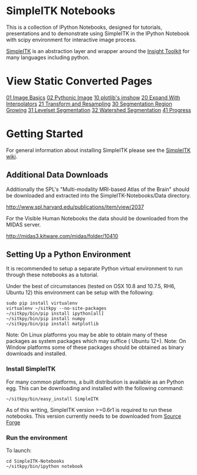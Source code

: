 # SimpleITK Notebooks

This is a collection of IPython Notebooks, designed for tutorials, presentations and to demonstrate using SimpleITK in the IPython Notebook with scipy environment for interactive image process.

[SimpleITK](http://www.simpleitk.org) is an abstraction layer and wrapper around the [Insight Toolkit](http://www.itk.org) for many languages including python.

# View Static Converted Pages

[01 Image Basics](http://insightsoftwareconsortium.github.io/SimpleITK-Notebooks/01_Image_Basics.html)
[02 Pythonic Image](http://insightsoftwareconsortium.github.io/SimpleITK-Notebooks/02_Pythonic_Image.html)
[10 plotlib's imshow](http://insightsoftwareconsortium.github.io/SimpleITK-Notebooks/10_matplotlib's_imshow.html)
[20 Expand With Interpolators](http://insightsoftwareconsortium.github.io/SimpleITK-Notebooks/20_Expand_With_Interpolators.html)
[21 Transform and Resampling](http://insightsoftwareconsortium.github.io/SimpleITK-Notebooks/21_Transform_and_Resampling.html)
[30 Segmentation Region Growing](http://insightsoftwareconsortium.github.io/SimpleITK-Notebooks/30_Segmentation_Region_Growing.html)
[31 Levelset Segmentation](http://insightsoftwareconsortium.github.io/SimpleITK-Notebooks/31_Levelset_Segmentation.html)
[32 Watershed Segmentation](http://insightsoftwareconsortium.github.io/SimpleITK-Notebooks/32_Watersheds_Segmentation.html)
[41 Progress](http://insightsoftwareconsortium.github.io/SimpleITK-Notebooks/41_Progress.html)


# Getting Started

For general information about installing SimpleITK please see the [SimpleITK wiki](http://www.itk.org/Wiki/ITK/Release_4/SimpleITK/GettingStarted).

## Additional Data Downloads

Additionally the SPL's "Multi-modality MRI-based Atlas of the Brain" should be downloaded and extracted into the SimpleITK-Notebooks/Data directory.

http://www.spl.harvard.edu/publications/item/view/2037


For the Visible Human Notebooks the data should be downloaded from the MIDAS server.

http://midas3.kitware.com/midas/folder/10410


## Setting Up a Python Environment

It is recommended to setup a separate Python virtual environment to run through these notebooks as a tutorial.

Under the best of circumstances (tested on OSX 10.8 and 10.7.5, RH6, Ubuntu 12) this environment can be setup with the following:

    sudo pip install virtualenv
    virtualenv ~/sitkpy --no-site-packages
    ~/sitkpy/bin/pip install ipython[all]
    ~/sitkpy/bin/pip install numpy
    ~/sitkpy/bin/pip install matplotlib

Note: On Linux platforms you may be able to obtain many of these packages as system packages which may suffice ( Ubuntu 12+).
Note: On Window platforms some of these packages should be obtained as binary downloads and installed.

### Install SimpleITK

For many common platforms, a built distribution is available as an Python egg. This can be downloading and installed with the following command:

    ~/sitkpy/bin/easy_install SimpleITK


As of this writing, SimpleITK version >=0.6r1 is required to run these notebooks. This version currently needs to be downloaded from [Source Forge](http://sourceforge.net/projects/simpleitk/files/SimpleITK/0.6.rc1/Python/)


### Run the environment

To launch:

    cd SimpleITK-Notebooks
    ~/sitkpy/bin/ipython notebook
